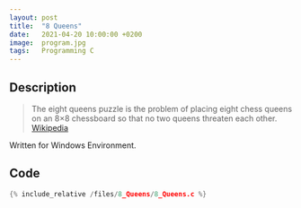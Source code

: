 ```yaml
---
layout: post
title:  "8 Queens"
date:   2021-04-20 10:00:00 +0200
image:  program.jpg
tags:   Programming C
---
```


## Description ##

> The eight queens puzzle is the problem of placing eight chess queens on an 8×8 chessboard so that no two queens threaten each other.
[Wikipedia](https://en.wikipedia.org/wiki/Eight_queens_puzzle)

Written for Windows Environment.

## Code ##

```C
{% include_relative /files/8_Queens/8_Queens.c %}
```
